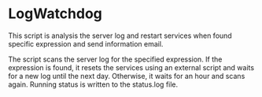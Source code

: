 # LogWatchdog
This script is analysis the server log and restart services when found specific expression and send information email.

The script scans the server log for the specified expression. If the expression is found, it resets the services using an external script and waits for a new log until the next day. Otherwise, it waits for an hour and scans again. Running status is written to the status.log file.
